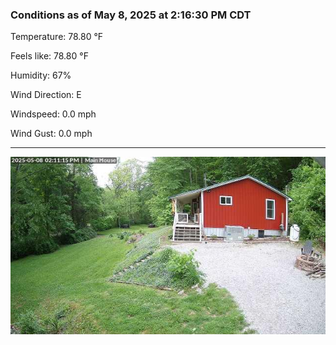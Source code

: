 ### Conditions as of May 8, 2025 at 2:16:30 PM CDT 

Temperature: 78.80 &deg;F

Feels like: 78.80 &deg;F

Humidity: 67%

Wind Direction: E

Windspeed: 0.0 mph

Wind Gust: 0.0 mph

---

<img src="./images/latest.jpeg"/>

